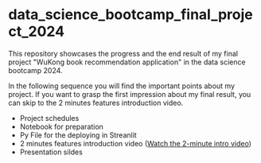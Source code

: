 # data_science_bootcamp_final_project_2024

This repository showcases the progress and the end result of my final project "WuKong book recommendation application" in the data science bootcamp 2024. 

In the following sequence you will find the important points about my project. If you want to grasp the first impression about my final result, you can skip to the 2 minutes features introduction video. 

* Project schedules
* Notebook for preparation
* Py File for the deploying in Streanlit
* 2 minutes features introduction video ([Watch the 2-minute intro video](https://drive.google.com/file/d/12kfNUgywlSO6SiCKQ2uHV5oaFzJR9txN/view?usp=sharing))
* Presentation sildes 
